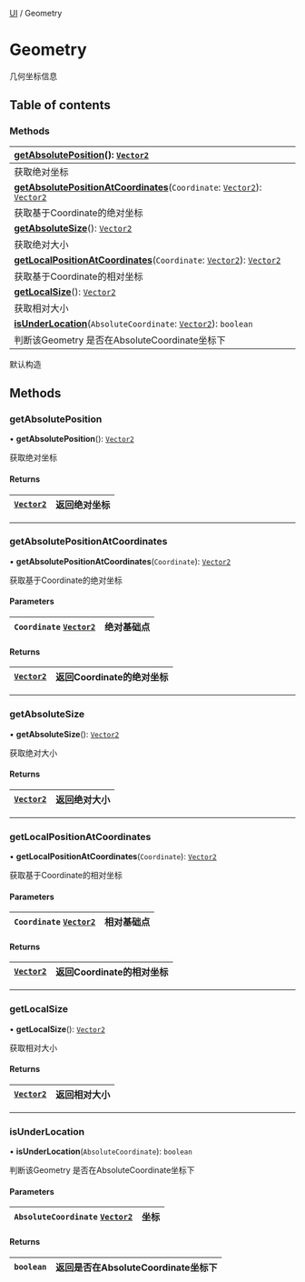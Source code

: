 [UI](../groups/Core.UI.md) / Geometry

# Geometry <Badge type="tip" text="Class" /> <Score text="Geometry" />

<span class="content-big">

几何坐标信息

</span>

## Table of contents

### Methods <Score text="Methods" /> 
| **[getAbsolutePosition](mw.Geometry.md#getabsoluteposition)**(): [`Vector2`](mw.Vector2.md)  |
| :-----|
| 获取绝对坐标|
| **[getAbsolutePositionAtCoordinates](mw.Geometry.md#getabsolutepositionatcoordinates)**(`Coordinate`: [`Vector2`](mw.Vector2.md)): [`Vector2`](mw.Vector2.md)  |
| 获取基于Coordinate的绝对坐标|
| **[getAbsoluteSize](mw.Geometry.md#getabsolutesize)**(): [`Vector2`](mw.Vector2.md)  |
| 获取绝对大小|
| **[getLocalPositionAtCoordinates](mw.Geometry.md#getlocalpositionatcoordinates)**(`Coordinate`: [`Vector2`](mw.Vector2.md)): [`Vector2`](mw.Vector2.md)  |
| 获取基于Coordinate的相对坐标|
| **[getLocalSize](mw.Geometry.md#getlocalsize)**(): [`Vector2`](mw.Vector2.md)  |
| 获取相对大小|
| **[isUnderLocation](mw.Geometry.md#isunderlocation)**(`AbsoluteCoordinate`: [`Vector2`](mw.Vector2.md)): `boolean`  |
| 判断该Geometry 是否在AbsoluteCoordinate坐标下|

默认构造

## Methods

### getAbsolutePosition <Score text="getAbsolutePosition" /> 

• **getAbsolutePosition**(): [`Vector2`](mw.Vector2.md) <Badge type="tip" text="client" />

获取绝对坐标

#### Returns

| [`Vector2`](mw.Vector2.md) | 返回绝对坐标 |
| :------ | :------ |


___

### getAbsolutePositionAtCoordinates <Score text="getAbsolutePositionAtCoordinates" /> 

• **getAbsolutePositionAtCoordinates**(`Coordinate`): [`Vector2`](mw.Vector2.md) <Badge type="tip" text="client" />

获取基于Coordinate的绝对坐标

#### Parameters

| `Coordinate` [`Vector2`](mw.Vector2.md) | 绝对基础点 |
| :------ | :------ |

#### Returns

| [`Vector2`](mw.Vector2.md) | 返回Coordinate的绝对坐标 |
| :------ | :------ |


___

### getAbsoluteSize <Score text="getAbsoluteSize" /> 

• **getAbsoluteSize**(): [`Vector2`](mw.Vector2.md) <Badge type="tip" text="client" />

获取绝对大小

#### Returns

| [`Vector2`](mw.Vector2.md) | 返回绝对大小 |
| :------ | :------ |


___

### getLocalPositionAtCoordinates <Score text="getLocalPositionAtCoordinates" /> 

• **getLocalPositionAtCoordinates**(`Coordinate`): [`Vector2`](mw.Vector2.md) <Badge type="tip" text="client" />

获取基于Coordinate的相对坐标

#### Parameters

| `Coordinate` [`Vector2`](mw.Vector2.md) | 相对基础点 |
| :------ | :------ |

#### Returns

| [`Vector2`](mw.Vector2.md) | 返回Coordinate的相对坐标 |
| :------ | :------ |


___

### getLocalSize <Score text="getLocalSize" /> 

• **getLocalSize**(): [`Vector2`](mw.Vector2.md) <Badge type="tip" text="client" />

获取相对大小

#### Returns

| [`Vector2`](mw.Vector2.md) | 返回相对大小 |
| :------ | :------ |


___

### isUnderLocation <Score text="isUnderLocation" /> 

• **isUnderLocation**(`AbsoluteCoordinate`): `boolean` <Badge type="tip" text="client" />

判断该Geometry 是否在AbsoluteCoordinate坐标下

#### Parameters

| `AbsoluteCoordinate` [`Vector2`](mw.Vector2.md) | 坐标 |
| :------ | :------ |

#### Returns

| `boolean` | 返回是否在AbsoluteCoordinate坐标下 |
| :------ | :------ |

